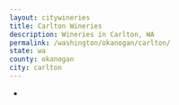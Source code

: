 ```yaml
---
layout: citywineries
title: Carlton Wineries
description: Wineries in Carlton, WA
permalink: /washington/okanogan/carlton/
state: wa
county: okanogan
city: carlton
---
```

-
